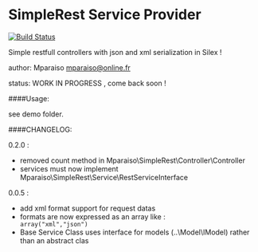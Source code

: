SimpleRest Service Provider
===========================

[![Build Status](https://travis-ci.org/Mparaiso/silex-simplerest.svg?branch=master)](https://travis-ci.org/Mparaiso/silex-simplerest)

Simple restfull controllers with json and xml serialization
in Silex !

author: Mparaiso <mparaiso@online.fr>

status: WORK IN PROGRESS  , come back soon !

####Usage:

see demo folder.

####CHANGELOG:

0.2.0 :

+ removed count method in Mparaiso\SimpleRest\Controller\Controller
+ services must now implement Mparaiso\SimpleRest\Service\RestServiceInterface

0.0.5 :

+ add xml format support for request datas
+ formats are now expressed as an array like : <code> array("xml","json") </code>
+ Base Service Class uses interface for models (..\Model\IModel) rather than an abstract clas
